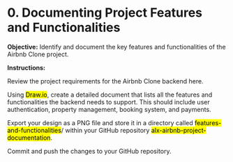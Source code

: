 # 0. Documenting Project Features and Functionalities
**Objective:** Identify and document the key features and functionalities of the Airbnb Clone project.

**Instructions:**

Review the project requirements for the Airbnb Clone backend here.

Using <mark>Draw.io</mark>, create a detailed document that lists all the features and functionalities the backend needs to support. This should include user authentication, property management, booking system, and payments.

Export your design as a PNG file and store it in a directory called <mark>features-and-functionalities</mark>/ within your GitHub repository <mark>alx-airbnb-project-documentation</mark>.

Commit and push the changes to your GitHub repository.
